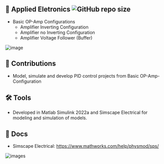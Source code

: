 ## 📜 Applied Eletronics ![GitHub repo size](https://img.shields.io/github/repo-size/TiagoFSGomes/Applied_Electronics_OP_Amp)
  * Basic OP-Amp Configurations
    - Amplifier Inverting Configuration
    - Amplifier no Inverting Configuration
    - Amplifier Voltage Follower (Buffer)
   
    

![image](https://user-images.githubusercontent.com/67346814/171630587-57af548f-cf95-4c7f-a6af-65c49cd09f85.png)

## 🚀 Contributions
 * Model, simulate and develop PID control projects from Basic OP-Amp-Configuration

## 🛠 Tools
 * Developed in Matlab Simulink 2022a and Simscape Electrical for modeling and simulation of models.

## 📖 Docs
 * Simscape Electrical: https://www.mathworks.com/help/physmod/sps/
  
![images](https://user-images.githubusercontent.com/67346814/171632193-3df15ca3-f865-4765-924a-463dfeb6264c.png)
